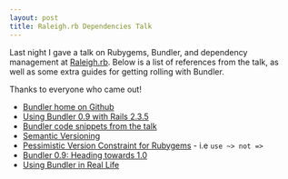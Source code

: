 ```yaml
---
layout: post
title: Raleigh.rb Dependencies Talk
---
```

Last night I gave a talk on Rubygems, Bundler, and dependency management at [Raleigh.rb](http://www.meetup.com/raleighrb/ "The Raleigh-area Ruby Brigade (raleigh.rb) (Raleigh, NC) - Meetup.com").  Below is a list of references from the talk, as well as some extra guides for getting rolling with Bundler.

Thanks to everyone who came out!

* [Bundler home on Github](https://github.com/carlhuda/bundler/ "Bundler")
* [Using Bundler 0.9 with Rails 2.3.5](http://andre.arko.net/2010/02/13/using-bundler-09-with-rails-235/ "Bundler 0.9 and Rails 2.3.5")
* [Bundler code snippets from the talk](http://gist.github.com/334551 "gist: 334551 -  GitHub")
* [Semantic Versioning](http://semver.org/ "Semantic Versioning")
* [Pessimistic Version Constraint for Rubygems](http://docs.rubygems.org/read/chapter/16#page74 "RubyGems User Guide |  RubyGems Manuals") - i.e `use ~> not =>`
* [Bundler 0.9: Heading towards 1.0](http://yehudakatz.com/2010/02/01/bundler-0-9-heading-toward-1-0/ "Bundler 0.9: Heading Toward 1.0 &laquo;  Katz Got Your Tongue?")
* [Using Bundler in Real Life](http://yehudakatz.com/2010/02/09/using-bundler-in-real-life/ "Using Bundler in Real Life &laquo;  Katz Got Your Tongue?")